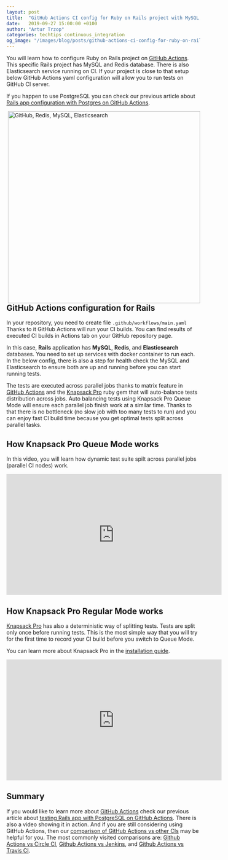 ```yaml
---
layout: post
title:  "GitHub Actions CI config for Ruby on Rails project with MySQL, Redis, Elasticsearch - how to run parallel tests"
date:   2019-09-27 15:00:00 +0100
author: "Artur Trzop"
categories: techtips continuous_integration
og_image: "/images/blog/posts/github-actions-ci-config-for-ruby-on-rails-project-with-mysql-redis-elasticsearch-how-to-run-parallel-tests/github-mysql-redis-elasticsearch.png"
---
```


You will learn how to configure Ruby on Rails project on [GitHub Actions](https://knapsackpro.com/ci_servers/github-actions?utm_source=docs_knapsackpro&utm_medium=blog_post&utm_campaign=github-actions-ci-config-for-ruby-on-rails-project-with-mysql-redis-elasticsearch-how-to-run-parallel-tests). This specific Rails project has MySQL and Redis database. There is also Elasticsearch service running on CI. If your project is close to that setup below GitHub Actions yaml configuration will allow you to run tests on GitHub CI server.

If you happen to use PostgreSQL you can check our previous article about [Rails app configuration with Postgres on GitHub Actions](/2019/how-to-run-rspec-on-github-actions-for-ruby-on-rails-app-using-parallel-jobs).

<img src="/images/blog/posts/github-actions-ci-config-for-ruby-on-rails-project-with-mysql-redis-elasticsearch-how-to-run-parallel-tests/github-mysql-redis-elasticsearch.png" style="width:500px;margin-left: 15px;float:right;" alt="GitHub, Redis, MySQL, Elasticsearch" />

## GitHub Actions configuration for Rails

In your repository, you need to create file `.github/workflows/main.yaml` Thanks to it GitHub Actions will run your CI builds. You can find results of executed CI builds in Actions tab on your GitHub repository page.

In this case, <b>Rails</b> application has <b>MySQL</b>, <b>Redis</b>, and <b>Elasticsearch</b> databases. You need to set up services with docker container to run each. In the below config, there is also a step for health check the MySQL and Elasticsearch to ensure both are up and running before you can start running tests.

The tests are executed across parallel jobs thanks to matrix feature in [GitHub Actions](https://knapsackpro.com/ci_servers/github-actions?utm_source=docs_knapsackpro&utm_medium=blog_post&utm_campaign=github-actions-ci-config-for-ruby-on-rails-project-with-mysql-redis-elasticsearch-how-to-run-parallel-tests) and the [Knapsack Pro](https://knapsackpro.com?utm_source=docs_knapsackpro&utm_medium=blog_post&utm_campaign=github-actions-ci-config-for-ruby-on-rails-project-with-mysql-redis-elasticsearch-how-to-run-parallel-tests) ruby gem that will auto-balance tests distribution across jobs. Auto balancing tests using Knapsack Pro Queue Mode will ensure each parallel job finish work at a similar time. Thanks to that there is no bottleneck (no slow job with too many tests to run) and you can enjoy fast CI build time because you get optimal tests split across parallel tasks.

<script src="https://gist.github.com/ArturT/b3679cfe7c2d3d8625d54fb5a8966874.js"></script>

## How Knapsack Pro Queue Mode works

In this video, you will learn how dynamic test suite spilt across parallel jobs (parallel CI nodes) work.

<iframe width="560" height="315" src="https://www.youtube.com/embed/hUEB1XDKEFY" frameborder="0" allow="accelerometer; autoplay; encrypted-media; gyroscope; picture-in-picture" allowfullscreen></iframe>

## How Knapsack Pro Regular Mode works

[Knapsack Pro](https://knapsackpro.com?utm_source=docs_knapsackpro&utm_medium=blog_post&utm_campaign=github-actions-ci-config-for-ruby-on-rails-project-with-mysql-redis-elasticsearch-how-to-run-parallel-tests) has also a deterministic way of splitting tests. Tests are split only once before running tests. This is the most simple way that you will try for the first time to record your CI build before you switch to Queue Mode.

You can learn more about Knapsack Pro in the [installation guide](/integration/).

<iframe width="560" height="315" src="https://www.youtube.com/embed/ZEb6NeRRfQ4" frameborder="0" allow="accelerometer; autoplay; encrypted-media; gyroscope; picture-in-picture" allowfullscreen></iframe>

## Summary

If you would like to learn more about [GitHub Actions](https://knapsackpro.com/ci_servers/github-actions?utm_source=docs_knapsackpro&utm_medium=blog_post&utm_campaign=github-actions-ci-config-for-ruby-on-rails-project-with-mysql-redis-elasticsearch-how-to-run-parallel-tests) check our previous article about [testing Rails app with PostgreSQL on GitHub Actions](/2019/how-to-run-rspec-on-github-actions-for-ruby-on-rails-app-using-parallel-jobs). There is also a video showing it in action. And if you are still considering using GitHub Actions, then our [comparison of GitHub Actions vs other CIs](https://knapsackpro.com/ci_comparisons?utm_source=docs_knapsackpro&utm_medium=blog_post&utm_campaign=github-actions-ci-config-for-ruby-on-rails-project-with-mysql-redis-elasticsearch-how-to-run-parallel-tests#github-actions) may be helpful for you. The most commonly visited comparisons are: [Github Actions vs Circle CI](https://knapsackpro.com/ci_comparisons/github-actions/vs/circle-ci?utm_source=docs_knapsackpro&utm_medium=blog_post&utm_campaign=github-actions-ci-config-for-ruby-on-rails-project-with-mysql-redis-elasticsearch-how-to-run-parallel-tests), [Github Actions vs Jenkins](https://knapsackpro.com/ci_comparisons/github-actions/vs/jenkins?utm_source=docs_knapsackpro&utm_medium=blog_post&utm_campaign=github-actions-ci-config-for-ruby-on-rails-project-with-mysql-redis-elasticsearch-how-to-run-parallel-tests), and [Github Actions vs Travis CI](https://knapsackpro.com/ci_comparisons/github-actions/vs/travis-ci?utm_source=docs_knapsackpro&utm_medium=blog_post&utm_campaign=github-actions-ci-config-for-ruby-on-rails-project-with-mysql-redis-elasticsearch-how-to-run-parallel-tests).
